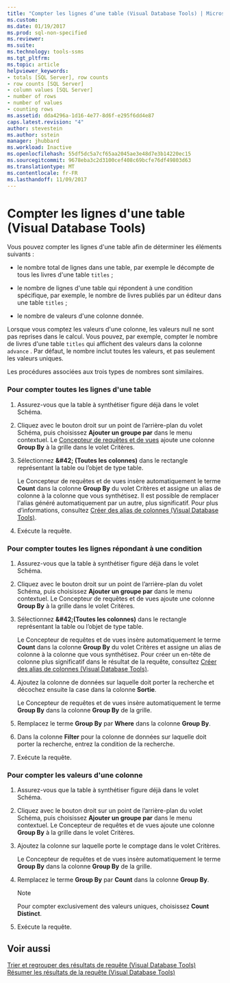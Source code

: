 ```yaml
---
title: "Compter les lignes d’une table (Visual Database Tools) | Microsoft Docs"
ms.custom: 
ms.date: 01/19/2017
ms.prod: sql-non-specified
ms.reviewer: 
ms.suite: 
ms.technology: tools-ssms
ms.tgt_pltfrm: 
ms.topic: article
helpviewer_keywords:
- totals [SQL Server], row counts
- row counts [SQL Server]
- column values [SQL Server]
- number of rows
- number of values
- counting rows
ms.assetid: dda4296a-1d16-4e77-8d6f-e295f6dd4e87
caps.latest.revision: "4"
author: stevestein
ms.author: sstein
manager: jhubbard
ms.workload: Inactive
ms.openlocfilehash: 55df5dc5a7cf65aa2045ae3e48d7e3b14220ec15
ms.sourcegitcommit: 9678eba3c2d3100cef408c69bcfe76df49803d63
ms.translationtype: MT
ms.contentlocale: fr-FR
ms.lasthandoff: 11/09/2017
---
```

# <a name="count-rows-in-a-table-visual-database-tools"></a>Compter les lignes d'une table (Visual Database Tools)
Vous pouvez compter les lignes d'une table afin de déterminer les éléments suivants :  
  
-   le nombre total de lignes dans une table, par exemple le décompte de tous les livres d'une table `titles` ;  
  
-   le nombre de lignes d'une table qui répondent à une condition spécifique, par exemple, le nombre de livres publiés par un éditeur dans une table `titles` ;  
  
-   le nombre de valeurs d'une colonne donnée.  
  
Lorsque vous comptez les valeurs d'une colonne, les valeurs null ne sont pas reprises dans le calcul. Vous pouvez, par exemple, compter le nombre de livres d'une table `titles` qui affichent des valeurs dans la colonne `advance` . Par défaut, le nombre inclut toutes les valeurs, et pas seulement les valeurs uniques.  
  
Les procédures associées aux trois types de nombres sont similaires.  
  
### <a name="to-count-all-the-rows-in-a-table"></a>Pour compter toutes les lignes d'une table  
  
1.  Assurez-vous que la table à synthétiser figure déjà dans le volet Schéma.  
  
2.  Cliquez avec le bouton droit sur un point de l’arrière-plan du volet Schéma, puis choisissez **Ajouter un groupe par** dans le menu contextuel. Le [Concepteur de requêtes et de vues](../../ssms/visual-db-tools/query-and-view-designer-tools-visual-database-tools.md) ajoute une colonne **Group By** à la grille dans le volet Critères.  
  
3.  Sélectionnez **\&#42; (Toutes les colonnes)** dans le rectangle représentant la table ou l’objet de type table.  
  
    Le Concepteur de requêtes et de vues insère automatiquement le terme **Count** dans la colonne **Group By** du volet Critères et assigne un alias de colonne à la colonne que vous synthétisez. Il est possible de remplacer l'alias généré automatiquement par un autre, plus significatif. Pour plus d’informations, consultez [Créer des alias de colonnes &#40;Visual Database Tools&#41;](../../ssms/visual-db-tools/create-column-aliases-visual-database-tools.md).  
  
4.  Exécute la requête.  
  
### <a name="to-count-all-the-rows-that-meet-a-condition"></a>Pour compter toutes les lignes répondant à une condition  
  
1.  Assurez-vous que la table à synthétiser figure déjà dans le volet Schéma.  
  
2.  Cliquez avec le bouton droit sur un point de l’arrière-plan du volet Schéma, puis choisissez **Ajouter un groupe par** dans le menu contextuel. Le Concepteur de requêtes et de vues ajoute une colonne **Group By** à la grille dans le volet Critères.  
  
3.  Sélectionnez **\&#42;(Toutes les colonnes)** dans le rectangle représentant la table ou l’objet de type table.  
  
    Le Concepteur de requêtes et de vues insère automatiquement le terme **Count** dans la colonne **Group By** du volet Critères et assigne un alias de colonne à la colonne que vous synthétisez. Pour créer un en-tête de colonne plus significatif dans le résultat de la requête, consultez [Créer des alias de colonnes &#40;Visual Database Tools&#41;](../../ssms/visual-db-tools/create-column-aliases-visual-database-tools.md).  
  
4.  Ajoutez la colonne de données sur laquelle doit porter la recherche et décochez ensuite la case dans la colonne **Sortie**.  
  
    Le Concepteur de requêtes et de vues insère automatiquement le terme **Group By** dans la colonne **Group By** de la grille.  
  
5.  Remplacez le terme **Group By** par **Where** dans la colonne **Group By**.  
  
6.  Dans la colonne **Filter** pour la colonne de données sur laquelle doit porter la recherche, entrez la condition de la recherche.  
  
7.  Exécute la requête.  
  
### <a name="to-count-the-values-in-a-column"></a>Pour compter les valeurs d'une colonne  
  
1.  Assurez-vous que la table à synthétiser figure déjà dans le volet Schéma.  
  
2.  Cliquez avec le bouton droit sur un point de l’arrière-plan du volet Schéma, puis choisissez **Ajouter un groupe par** dans le menu contextuel. Le Concepteur de requêtes et de vues ajoute une colonne **Group By** à la grille dans le volet Critères.  
  
3.  Ajoutez la colonne sur laquelle porte le comptage dans le volet Critères.  
  
    Le Concepteur de requêtes et de vues insère automatiquement le terme **Group By** dans la colonne **Group By** de la grille.  
  
4.  Remplacez le terme **Group By** par **Count** dans la colonne **Group By**.  
  
    > [!NOTE]  
    > Pour compter exclusivement des valeurs uniques, choisissez **Count Distinct**.  
  
5.  Exécute la requête.  
  
## <a name="see-also"></a>Voir aussi  
[Trier et regrouper des résultats de requête &#40;Visual Database Tools&#41;](../../ssms/visual-db-tools/sort-and-group-query-results-visual-database-tools.md)  
[Résumer les résultats de la requête &#40;Visual Database Tools&#41;](../../ssms/visual-db-tools/summarize-query-results-visual-database-tools.md)  
  
